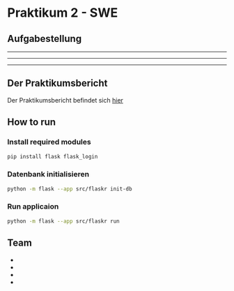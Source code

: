 # Praktikum 2 - SWE

## Aufgabestellung

---
---
---

## Der Praktikumsbericht

Der Praktikumsbericht befindet sich [hier](./Pflegeplaner.md)

## How to run

### Install required modules
```sh
pip install flask flask_login
```

### Datenbank initialisieren
```sh
python -m flask --app src/flaskr init-db
```

### Run applicaion
```sh
python -m flask --app src/flaskr run
```

## Team

- 
- 
-
-
